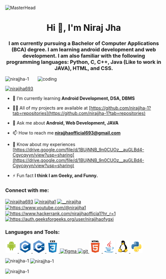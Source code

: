 ![MasterHead](https://wallpaperaccess.com/full/8351209.gif)
<h1 align="center">Hi 👋, I'm Niraj Jha</h1>
<h3 align="center">I am currently pursuing a Bachelor of Computer Applications (BCA) degree. I am learning android development and web development. I am also familiar with the following programming languages: Python, C, C++, Java (Like to work in JAVA), HTML, and CSS.</h3>
<img align="right" alt="coding" width="400" src="https://media1.giphy.com/media/USV0ym3bVWQJJmNu3N/giphy.gif?cid=ecf05e47bskirscefkhha4n666zo8qldj1fduj33rimja8z9&ep=v1_gifs_search&rid=giphy.gif&ct=g">

<p align="left"> <img src="https://komarev.com/ghpvc/?username=nirajjha-1&label=Profile%20views&color=0e75b6&style=flat" alt="nirajjha-1" /> </p>

<p align="left"> <a href="https://twitter.com/nirajjha693" target="blank"><img src="https://img.shields.io/twitter/follow/nirajjha693?logo=twitter&style=for-the-badge" alt="nirajjha693" /></a> </p>

- 🌱 I’m currently learning **Android Development, DSA, DBMS**

- 👨‍💻 All of my projects are available at [https://github.com/nirajjha-1?tab=repositories](https://github.com/nirajjha-1?tab=repositories)

- 💬 Ask me about **Android, Web Development, JAVA**

- 📫 How to reach me **nirajjhaofficial693@gmail.com**

- 📄 Know about my experiences [https://drive.google.com/file/d/1BUjNNB_9n0CUOz__auGLBd4-Cgycqyyn/view?usp=sharing](https://drive.google.com/file/d/1BUjNNB_9n0CUOz__auGLBd4-Cgycqyyn/view?usp=sharing)

- ⚡ Fun fact **I think I am Geeky, and Funny.**

<h3 align="left">Connect with me:</h3>
<p align="left">
<a href="https://twitter.com/nirajjha693" target="blank"><img align="center" src="https://raw.githubusercontent.com/rahuldkjain/github-profile-readme-generator/master/src/images/icons/Social/twitter.svg" alt="nirajjha693" height="30" width="40" /></a>
<a href="https://linkedin.com/in/nirajjha1" target="blank"><img align="center" src="https://raw.githubusercontent.com/rahuldkjain/github-profile-readme-generator/master/src/images/icons/Social/linked-in-alt.svg" alt="nirajjha1" height="30" width="40" /></a>
<a href="https://instagram.com/__nirajjha" target="blank"><img align="center" src="https://raw.githubusercontent.com/rahuldkjain/github-profile-readme-generator/master/src/images/icons/Social/instagram.svg" alt="__nirajjha" height="30" width="40" /></a>
<a href="https://www.youtube.com/c/https://www.youtube.com/@nirajjha1" target="blank"><img align="center" src="https://raw.githubusercontent.com/rahuldkjain/github-profile-readme-generator/master/src/images/icons/Social/youtube.svg" alt="https://www.youtube.com/@nirajjha1" height="30" width="40" /></a>
<a href="https://www.hackerrank.com/https://www.hackerrank.com/nirajjhaofficia1?hr_r=1" target="blank"><img align="center" src="https://raw.githubusercontent.com/rahuldkjain/github-profile-readme-generator/master/src/images/icons/Social/hackerrank.svg" alt="https://www.hackerrank.com/nirajjhaofficia1?hr_r=1" height="30" width="40" /></a>
<a href="https://auth.geeksforgeeks.org/user/https://auth.geeksforgeeks.org/user/nirajjhaofvgxi" target="blank"><img align="center" src="https://raw.githubusercontent.com/rahuldkjain/github-profile-readme-generator/master/src/images/icons/Social/geeks-for-geeks.svg" alt="https://auth.geeksforgeeks.org/user/nirajjhaofvgxi" height="30" width="40" /></a>
</p>

<h3 align="left">Languages and Tools:</h3>
<p align="left"> <a href="https://developer.android.com" target="_blank" rel="noreferrer"> <img src="https://raw.githubusercontent.com/devicons/devicon/master/icons/android/android-original-wordmark.svg" alt="android" width="40" height="40"/> </a> <a href="https://www.cprogramming.com/" target="_blank" rel="noreferrer"> <img src="https://raw.githubusercontent.com/devicons/devicon/master/icons/c/c-original.svg" alt="c" width="40" height="40"/> </a> <a href="https://www.w3schools.com/cpp/" target="_blank" rel="noreferrer"> <img src="https://raw.githubusercontent.com/devicons/devicon/master/icons/cplusplus/cplusplus-original.svg" alt="cplusplus" width="40" height="40"/> </a> <a href="https://www.w3schools.com/css/" target="_blank" rel="noreferrer"> <img src="https://raw.githubusercontent.com/devicons/devicon/master/icons/css3/css3-original-wordmark.svg" alt="css3" width="40" height="40"/> </a> <a href="https://www.figma.com/" target="_blank" rel="noreferrer"> <img src="https://www.vectorlogo.zone/logos/figma/figma-icon.svg" alt="figma" width="40" height="40"/> </a> <a href="https://git-scm.com/" target="_blank" rel="noreferrer"> <img src="https://www.vectorlogo.zone/logos/git-scm/git-scm-icon.svg" alt="git" width="40" height="40"/> </a> <a href="https://www.w3.org/html/" target="_blank" rel="noreferrer"> <img src="https://raw.githubusercontent.com/devicons/devicon/master/icons/html5/html5-original-wordmark.svg" alt="html5" width="40" height="40"/> </a> <a href="https://www.java.com" target="_blank" rel="noreferrer"> <img src="https://raw.githubusercontent.com/devicons/devicon/master/icons/java/java-original.svg" alt="java" width="40" height="40"/> </a> <a href="https://www.linux.org/" target="_blank" rel="noreferrer"> <img src="https://raw.githubusercontent.com/devicons/devicon/master/icons/linux/linux-original.svg" alt="linux" width="40" height="40"/> </a> <a href="https://www.python.org" target="_blank" rel="noreferrer"> <img src="https://raw.githubusercontent.com/devicons/devicon/master/icons/python/python-original.svg" alt="python" width="40" height="40"/> </a> </p>

<p><img align="left" src="https://github-readme-stats.vercel.app/api/top-langs?username=nirajjha-1&show_icons=true&locale=en&layout=compact" alt="nirajjha-1" /></p>

<p>&nbsp;<img align="center" src="https://github-readme-stats.vercel.app/api?username=nirajjha-1&show_icons=true&locale=en" alt="nirajjha-1" /></p>

<p><img align="center" src="https://github-readme-streak-stats.herokuapp.com/?user=nirajjha-1&" alt="nirajjha-1" /></p>
